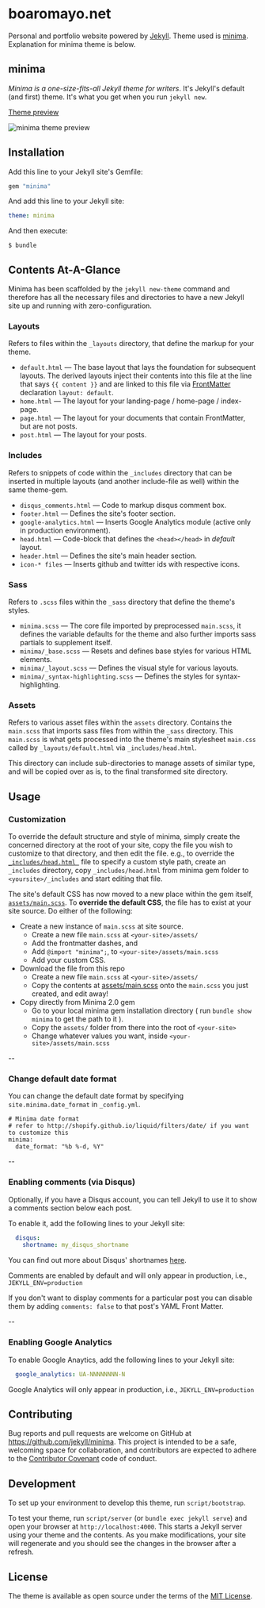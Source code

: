 # boaromayo.net

Personal and portfolio website powered by [Jekyll](http://jekyllrb.com). Theme used is [minima](https://github.com/jekyll/minima). Explanation for minima theme is below.

## minima

*Minima is a one-size-fits-all Jekyll theme for writers*. It's Jekyll's default (and first) theme. It's what you get when you run `jekyll new`.

[Theme preview](https://jekyll.github.io/minima/)

![minima theme preview](/screenshot.png)

## Installation

Add this line to your Jekyll site's Gemfile:

```ruby
gem "minima"
```

And add this line to your Jekyll site:

```yaml
theme: minima
```

And then execute:

    $ bundle


## Contents At-A-Glance

Minima has been scaffolded by the `jekyll new-theme` command and therefore has all the necessary files and directories to have a new Jekyll site up and running with zero-configuration.

### Layouts

Refers to files within the `_layouts` directory, that define the markup for your theme.

  - `default.html` &mdash; The base layout that lays the foundation for subsequent layouts. The derived layouts inject their contents into this file at the line that says ` {{ content }} ` and are linked to this file via [FrontMatter](https://jekyllrb.com/docs/frontmatter/) declaration `layout: default`.
  - `home.html` &mdash; The layout for your landing-page / home-page / index-page.
  - `page.html` &mdash; The layout for your documents that contain FrontMatter, but are not posts.
  - `post.html` &mdash; The layout for your posts.

### Includes

Refers to snippets of code within the `_includes` directory that can be inserted in multiple layouts (and another include-file as well) within the same theme-gem.

  - `disqus_comments.html` &mdash; Code to markup disqus comment box.
  - `footer.html` &mdash; Defines the site's footer section.
  - `google-analytics.html` &mdash; Inserts Google Analytics module (active only in production environment).
  - `head.html` &mdash; Code-block that defines the `<head></head>` in *default* layout.
  - `header.html` &mdash; Defines the site's main header section.
  - `icon-* files` &mdash; Inserts github and twitter ids with respective icons.

### Sass

Refers to `.scss` files within the `_sass` directory that define the theme's styles.

  - `minima.scss` &mdash; The core file imported by preprocessed `main.scss`, it defines the variable defaults for the theme and also further imports sass partials to supplement itself.
  - `minima/_base.scss` &mdash; Resets and defines base styles for various HTML elements.
  - `minima/_layout.scss` &mdash; Defines the visual style for various layouts.
  - `minima/_syntax-highlighting.scss` &mdash; Defines the styles for syntax-highlighting.

### Assets

Refers to various asset files within the `assets` directory.
Contains the `main.scss` that imports sass files from within the `_sass` directory. This `main.scss` is what gets processed into the theme's main stylesheet `main.css` called by `_layouts/default.html` via `_includes/head.html`.

This directory can include sub-directories to manage assets of similar type, and will be copied over as is, to the final transformed site directory.


## Usage

### Customization

To override the default structure and style of minima, simply create the concerned directory at the root of your site, copy the file you wish to customize to that directory, and then edit the file.
e.g., to override the [`_includes/head.html `](_includes/head.html) file to specify a custom style path, create an `_includes` directory, copy `_includes/head.html` from minima gem folder to `<yoursite>/_includes` and start editing that file.

The site's default CSS has now moved to a new place within the gem itself, [`assets/main.scss`](assets/main.scss). To **override the default CSS**, the file has to exist at your site source. Do either of the following:
- Create a new instance of `main.scss` at site source.
  - Create a new file `main.scss` at `<your-site>/assets/`
  - Add the frontmatter dashes, and
  - Add `@import "minima";`, to `<your-site>/assets/main.scss`
  - Add your custom CSS.
- Download the file from this repo
  - Create  a new file `main.scss` at `<your-site>/assets/`
  - Copy the contents at [assets/main.scss](assets/main.scss) onto the `main.scss` you just created, and edit away!
- Copy directly from Minima 2.0 gem
  - Go to your local minima gem installation directory ( run `bundle show minima` to get the path to it ).
  - Copy the `assets/` folder from there into the root of `<your-site>`
  - Change whatever values you want, inside `<your-site>/assets/main.scss`

--

### Change default date format

You can change the default date format by specifying `site.minima.date_format`
in `_config.yml`.

```
# Minima date format
# refer to http://shopify.github.io/liquid/filters/date/ if you want to customize this
minima:
  date_format: "%b %-d, %Y"
```

--

### Enabling comments (via Disqus)

Optionally, if you have a Disqus account, you can tell Jekyll to use it to show a comments section below each post.

To enable it, add the following lines to your Jekyll site:

```yaml
  disqus:
    shortname: my_disqus_shortname
```

You can find out more about Disqus' shortnames [here](https://help.disqus.com/customer/portal/articles/466208).

Comments are enabled by default and will only appear in production, i.e., `JEKYLL_ENV=production`

If you don't want to display comments for a particular post you can disable them by adding `comments: false` to that post's YAML Front Matter.

--

### Enabling Google Analytics

To enable Google Anaytics, add the following lines to your Jekyll site:

```yaml
  google_analytics: UA-NNNNNNNN-N
```

Google Analytics will only appear in production, i.e., `JEKYLL_ENV=production`

## Contributing

Bug reports and pull requests are welcome on GitHub at https://github.com/jekyll/minima. This project is intended to be a safe, welcoming space for collaboration, and contributors are expected to adhere to the [Contributor Covenant](http://contributor-covenant.org) code of conduct.

## Development

To set up your environment to develop this theme, run `script/bootstrap`.

To test your theme, run `script/server` (or `bundle exec jekyll serve`) and open your browser at `http://localhost:4000`. This starts a Jekyll server using your theme and the contents. As you make modifications, your site will regenerate and you should see the changes in the browser after a refresh.

## License

The theme is available as open source under the terms of the [MIT License](http://opensource.org/licenses/MIT).
